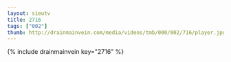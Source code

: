 ```yaml
--- 
layout: sieutv
title: 2716
tags: ["002"]
thumb: http://drainmainvein.com/media/videos/tmb/000/002/716/player.jpg
---
```

{% include drainmainvein key="2716" %} 
